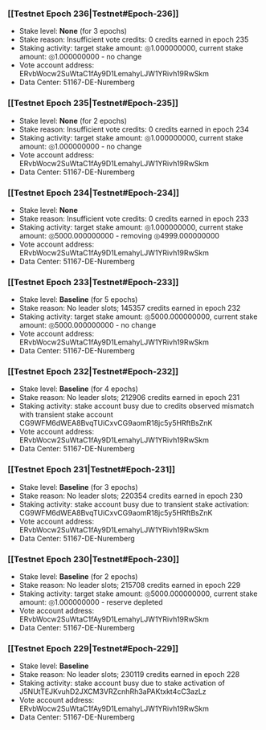 ### [[Testnet Epoch 236|Testnet#Epoch-236]]
* Stake level: **None** (for 3 epochs)
* Stake reason: Insufficient vote credits: 0 credits earned in epoch 235
* Staking activity: target stake amount: ◎1.000000000, current stake amount: ◎1.000000000 - no change
* Vote account address: ERvbWocw2SuWtaC1fAy9D1LemahyLJW1YRivh19RwSkm
* Data Center: 51167-DE-Nuremberg
### [[Testnet Epoch 235|Testnet#Epoch-235]]
* Stake level: **None** (for 2 epochs)
* Stake reason: Insufficient vote credits: 0 credits earned in epoch 234
* Staking activity: target stake amount: ◎1.000000000, current stake amount: ◎1.000000000 - no change
* Vote account address: ERvbWocw2SuWtaC1fAy9D1LemahyLJW1YRivh19RwSkm
* Data Center: 51167-DE-Nuremberg
### [[Testnet Epoch 234|Testnet#Epoch-234]]
* Stake level: **None**
* Stake reason: Insufficient vote credits: 0 credits earned in epoch 233
* Staking activity: target stake amount: ◎1.000000000, current stake amount: ◎5000.000000000 - removing ◎4999.000000000
* Vote account address: ERvbWocw2SuWtaC1fAy9D1LemahyLJW1YRivh19RwSkm
* Data Center: 51167-DE-Nuremberg
### [[Testnet Epoch 233|Testnet#Epoch-233]]
* Stake level: **Baseline** (for 5 epochs)
* Stake reason: No leader slots; 145357 credits earned in epoch 232
* Staking activity: target stake amount: ◎5000.000000000, current stake amount: ◎5000.000000000 - no change
* Vote account address: ERvbWocw2SuWtaC1fAy9D1LemahyLJW1YRivh19RwSkm
* Data Center: 51167-DE-Nuremberg
### [[Testnet Epoch 232|Testnet#Epoch-232]]
* Stake level: **Baseline** (for 4 epochs)
* Stake reason: No leader slots; 212906 credits earned in epoch 231
* Staking activity: stake account busy due to credits observed mismatch with transient stake account CG9WFM6dWEA8BvqTUiCxvCG9aomR18jc5y5HRftBsZnK
* Vote account address: ERvbWocw2SuWtaC1fAy9D1LemahyLJW1YRivh19RwSkm
* Data Center: 51167-DE-Nuremberg
### [[Testnet Epoch 231|Testnet#Epoch-231]]
* Stake level: **Baseline** (for 3 epochs)
* Stake reason: No leader slots; 220354 credits earned in epoch 230
* Staking activity: stake account busy due to transient stake activation: CG9WFM6dWEA8BvqTUiCxvCG9aomR18jc5y5HRftBsZnK
* Vote account address: ERvbWocw2SuWtaC1fAy9D1LemahyLJW1YRivh19RwSkm
* Data Center: 51167-DE-Nuremberg
### [[Testnet Epoch 230|Testnet#Epoch-230]]
* Stake level: **Baseline** (for 2 epochs)
* Stake reason: No leader slots; 215708 credits earned in epoch 229
* Staking activity: target stake amount: ◎5000.000000000, current stake amount: ◎1.000000000 - reserve depleted
* Vote account address: ERvbWocw2SuWtaC1fAy9D1LemahyLJW1YRivh19RwSkm
* Data Center: 51167-DE-Nuremberg
### [[Testnet Epoch 229|Testnet#Epoch-229]]
* Stake level: **Baseline**
* Stake reason: No leader slots; 230119 credits earned in epoch 228
* Staking activity: stake account busy due to stake activation of J5NUtTEJKvuhD2JXCM3VRZcnhRh3aPAKtxkt4cC3azLz
* Vote account address: ERvbWocw2SuWtaC1fAy9D1LemahyLJW1YRivh19RwSkm
* Data Center: 51167-DE-Nuremberg